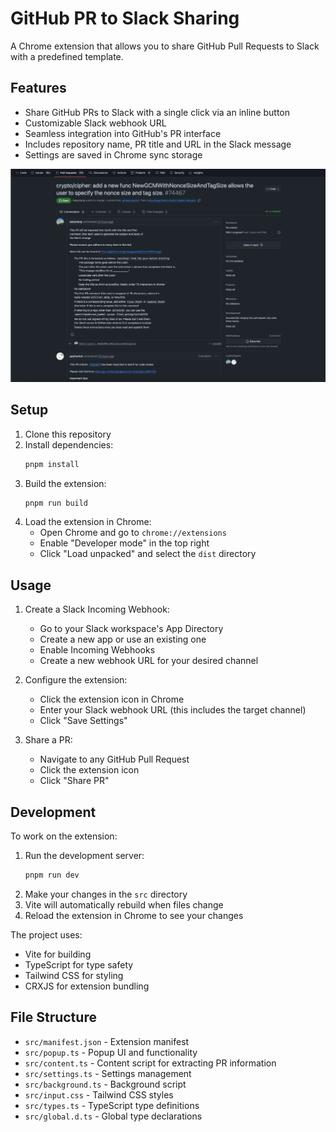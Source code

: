 # GitHub PR to Slack Sharing

A Chrome extension that allows you to share GitHub Pull Requests to Slack with a predefined template.

## Features

- Share GitHub PRs to Slack with a single click via an inline button
- Customizable Slack webhook URL
- Seamless integration into GitHub's PR interface
- Includes repository name, PR title and URL in the Slack message
- Settings are saved in Chrome sync storage

![Screenshot](./screenshot.png)

## Setup

1. Clone this repository
2. Install dependencies:
   ```bash
   pnpm install
   ```
3. Build the extension:
   ```bash
   pnpm run build
   ```
4. Load the extension in Chrome:
   - Open Chrome and go to `chrome://extensions`
   - Enable "Developer mode" in the top right
   - Click "Load unpacked" and select the `dist` directory

## Usage

1. Create a Slack Incoming Webhook:
   - Go to your Slack workspace's App Directory
   - Create a new app or use an existing one
   - Enable Incoming Webhooks
   - Create a new webhook URL for your desired channel

2. Configure the extension:
   - Click the extension icon in Chrome
   - Enter your Slack webhook URL (this includes the target channel)
   - Click "Save Settings"

3. Share a PR:
   - Navigate to any GitHub Pull Request
   - Click the extension icon
   - Click "Share PR"

## Development

To work on the extension:

1. Run the development server:
   ```bash
   pnpm run dev
   ```
2. Make your changes in the `src` directory
3. Vite will automatically rebuild when files change
4. Reload the extension in Chrome to see your changes

The project uses:
- Vite for building
- TypeScript for type safety
- Tailwind CSS for styling
- CRXJS for extension bundling

## File Structure

- `src/manifest.json` - Extension manifest
- `src/popup.ts` - Popup UI and functionality
- `src/content.ts` - Content script for extracting PR information
- `src/settings.ts` - Settings management
- `src/background.ts` - Background script
- `src/input.css` - Tailwind CSS styles
- `src/types.ts` - TypeScript type definitions
- `src/global.d.ts` - Global type declarations

